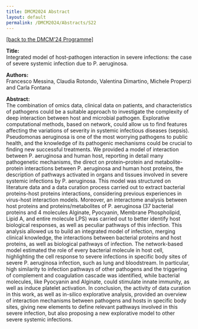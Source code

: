 ```yaml
---
title: DMCM2024 Abstract
layout: default
permalink: /DMCM2024/Abstracts/S22
---
```


[[back to the DMCM'24 Programme]](https://disease-maps.org/DMCM2024/programme/)

**Title:** \
Integrated model of host-pathogen interaction in severe infections: the case of severe systemic infection due to P. aeruginosa.

**Authors:** \
Francesco Messina, Claudia Rotondo, Valentina Dimartino, Michele Properzi and Carla Fontana

**Abstract:** \
The combination of omics data, clinical data on patients, and characteristics of pathogens could be a suitable approach to investigate the complexity of deep interaction between host and microbial pathogen. Explorative computational methods, based on network, could allow us to find features affecting the variations of severity in systemic infectious diseases (sepsis). Pseudomonas aeruginosa is one of the most worrying pathogens to public health, and the knowledge of its pathogenic mechanisms could be crucial to finding new successful treatments.
We provided a model of interaction between P. aeruginosa and human host, reporting in detail many pathogenetic mechanisms, the direct on protein–protein and metabolite-protein interactions between P. aeruginosa and human host proteins, the description of pathways activated in organs and tissues involved in severe systemic infections by P. aeruginosa. This model was structured on literature data and a data curation process carried out to extract bacterial proteins-host proteins interactions, considering previous experiences in virus-host interaction models. Moreover, an interactome analysis between host proteins and proteins/metabolites of P. aeruginosa (37 bacterial proteins and 4 molecules Alginate, Pyocyanin, Membrane Phospholipid, Lipid A, and entire molecule LPS) was carried out to better identify host biological responses, as well as peculiar pathways of this infection.
This analysis allowed us to build an integrated model of infection, merging clinical knowledge, the interactions between bacterial proteins and host proteins, as well as biological pathways of infection. The network-based model estimated the role of every bacterial molecule in host cell, highlighting the cell response to severe infections in specific body sites of severe P. aeruginosa infection, such as lung and bloodstream. In particular, high similarity to infection pathways of other pathogens and the triggering of complement and coagulation cascade was identified, while bacterial molecules, like Pyocyanin and Alginate, could stimulate innate immunity, as well as induce platelet activation.
In conclusion, the activity of data curation in this work, as well as in-silico explorative analysis, provided an overview of interaction mechanisms between pathogens and hosts in specific body sites, giving new elements to define relevant pathways involved in this severe infection, but also proposing a new explorative model to other severe systemic infections. 

